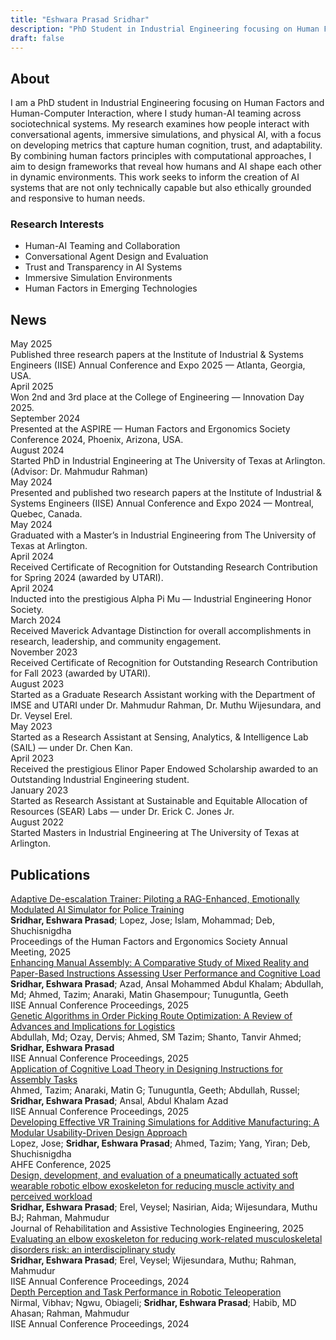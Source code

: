 ```yaml
---
title: "Eshwara Prasad Sridhar"
description: "PhD Student in Industrial Engineering focusing on Human Factors and Human-Computer Interaction at UT Arlington"
draft: false
---
```


<div id="about">

## About

I am a PhD student in Industrial Engineering focusing on Human Factors and Human-Computer Interaction, where I study human-AI teaming across sociotechnical systems. My research examines how people interact with conversational agents, immersive simulations, and physical AI, with a focus on developing metrics that capture human cognition, trust, and adaptability. By combining human factors principles with computational approaches, I aim to design frameworks that reveal how humans and AI shape each other in dynamic environments. This work seeks to inform the creation of AI systems that are not only technically capable but also ethically grounded and responsive to human needs.

### Research Interests
- Human-AI Teaming and Collaboration
- Conversational Agent Design and Evaluation
- Trust and Transparency in AI Systems
- Immersive Simulation Environments
- Human Factors in Emerging Technologies

</div>

<div id="news">

## News

<div class="news-item">
<div class="news-date">May 2025</div>
Published three research papers at the Institute of Industrial & Systems Engineers (IISE) Annual Conference and Expo 2025 — Atlanta, Georgia, USA.
</div>

<div class="news-item">
<div class="news-date">April 2025</div>
Won 2nd and 3rd place at the College of Engineering — Innovation Day 2025.
</div>

<div class="news-item">
<div class="news-date">September 2024</div>
Presented at the ASPIRE — Human Factors and Ergonomics Society Conference 2024, Phoenix, Arizona, USA.
</div>

<div class="news-item">
<div class="news-date">August 2024</div>
Started PhD in Industrial Engineering at The University of Texas at Arlington. (Advisor: Dr. Mahmudur Rahman)
</div>

<div class="news-item">
<div class="news-date">May 2024</div>
Presented and published two research papers at the Institute of Industrial & Systems Engineers (IISE) Annual Conference and Expo 2024 — Montreal, Quebec, Canada.
</div>

<div class="news-item">
<div class="news-date">May 2024</div>
Graduated with a Master’s in Industrial Engineering from The University of Texas at Arlington.
</div>

<div class="news-item">
<div class="news-date">April 2024</div>
Received Certificate of Recognition for Outstanding Research Contribution for Spring 2024 (awarded by UTARI).
</div>

<div class="news-item">
<div class="news-date">April 2024</div>
Inducted into the prestigious Alpha Pi Mu — Industrial Engineering Honor Society.
</div>

<div class="news-item">
<div class="news-date">March 2024</div>
Received Maverick Advantage Distinction for overall accomplishments in research, leadership, and community engagement.
</div>

<div class="news-item">
<div class="news-date">November 2023</div>
Received Certificate of Recognition for Outstanding Research Contribution for Fall 2023 (awarded by UTARI).
</div>

<div class="news-item">
<div class="news-date">August 2023</div>
Started as a Graduate Research Assistant working with the Department of IMSE and UTARI under Dr. Mahmudur Rahman, Dr. Muthu Wijesundara, and Dr. Veysel Erel.
</div>

<div class="news-item">
<div class="news-date">May 2023</div>
Started as a Research Assistant at Sensing, Analytics, & Intelligence Lab (SAIL) — under Dr. Chen Kan.
</div>

<div class="news-item">
<div class="news-date">April 2023</div>
Received the prestigious Elinor Paper Endowed Scholarship awarded to an Outstanding Industrial Engineering student.
</div>

<div class="news-item">
<div class="news-date">January 2023</div>
Started as Research Assistant at Sustainable and Equitable Allocation of Resources (SEAR) Labs — under Dr. Erick C. Jones Jr.
</div>

<div class="news-item">
<div class="news-date">August 2022</div>
Started Masters in Industrial Engineering at The University of Texas at Arlington.
</div>

</div>

<div id="publications">

## Publications

<div class="publication">
	<div class="publication-title"><a href="https://doi.org/10.1177/10711813251367362" target="_blank" rel="noopener">Adaptive De-escalation Trainer: Piloting a RAG-Enhanced, Emotionally Modulated AI Simulator for Police Training</a></div>
		<div class="publication-authors"><strong>Sridhar, Eshwara Prasad</strong>; Lopez, Jose; Islam, Mohammad; Deb, Shuchisnigdha</div>
	<div class="publication-venue">Proceedings of the Human Factors and Ergonomics Society Annual Meeting, 2025</div>
	</div>

<div class="publication">
	<div class="publication-title"><a href="https://www.proquest.com/docview/3243712926" target="_blank" rel="noopener">Enhancing Manual Assembly: A Comparative Study of Mixed Reality and Paper-Based Instructions Assessing User Performance and Cognitive Load</a></div>
		<div class="publication-authors"><strong>Sridhar, Eshwara Prasad</strong>; Azad, Ansal Mohammed Abdul Khalam; Abdullah, Md; Ahmed, Tazim; Anaraki, Matin Ghasempour; Tunuguntla, Geeth</div>
	<div class="publication-venue">IISE Annual Conference Proceedings, 2025</div>
	</div>

<div class="publication">
	<div class="publication-title"><a href="https://www.proquest.com/docview/3243713364" target="_blank" rel="noopener">Genetic Algorithms in Order Picking Route Optimization: A Review of Advances and Implications for Logistics</a></div>
		<div class="publication-authors">Abdullah, Md; Ozay, Dervis; Ahmed, SM Tazim; Shanto, Tanvir Ahmed; <strong>Sridhar, Eshwara Prasad</strong></div>
	<div class="publication-venue">IISE Annual Conference Proceedings, 2025</div>
	</div>

<div class="publication">
	<div class="publication-title"><a href="https://www.proquest.com/docview/3243713472" target="_blank" rel="noopener">Application of Cognitive Load Theory in Designing Instructions for Assembly Tasks</a></div>
		<div class="publication-authors">Ahmed, Tazim; Anaraki, Matin G; Tunuguntla, Geeth; Abdullah, Russel; <strong>Sridhar, Eshwara Prasad</strong>; Ansal, Abdul Khalam Azad</div>
	<div class="publication-venue">IISE Annual Conference Proceedings, 2025</div>
	</div>

<div class="publication">
	<div class="publication-title"><a href="http://doi.org/10.54941/ahfe1006623" target="_blank" rel="noopener">Developing Effective VR Training Simulations for Additive Manufacturing: A Modular Usability-Driven Design Approach</a></div>
		<div class="publication-authors">Lopez, Jose; <strong>Sridhar, Eshwara Prasad</strong>; Ahmed, Tazim; Yang, Yiran; Deb, Shuchisnigdha</div>
	<div class="publication-venue">AHFE Conference, 2025</div>
	</div>

<div class="publication">
	<div class="publication-title"><a href="https://doi.org/10.1177/20556683251347517" target="_blank" rel="noopener">Design, development, and evaluation of a pneumatically actuated soft wearable robotic elbow exoskeleton for reducing muscle activity and perceived workload</a></div>
		<div class="publication-authors"><strong>Sridhar, Eshwara Prasad</strong>; Erel, Veysel; Nasirian, Aida; Wijesundara, Muthu BJ; Rahman, Mahmudur</div>
	<div class="publication-venue">Journal of Rehabilitation and Assistive Technologies Engineering, 2025</div>
	</div>

<div class="publication">
	<div class="publication-title"><a href="https://www.proquest.com/docview/3128369870" target="_blank" rel="noopener">Evaluating an elbow exoskeleton for reducing work-related musculoskeletal disorders risk: an interdisciplinary study</a></div>
		<div class="publication-authors"><strong>Sridhar, Eshwara Prasad</strong>; Erel, Veysel; Wijesundara, Muthu; Rahman, Mahmudur</div>
	<div class="publication-venue">IISE Annual Conference Proceedings, 2024</div>
	</div>

<div class="publication">
	<div class="publication-title"><a href="https://www.proquest.com/docview/3110759311" target="_blank" rel="noopener">Depth Perception and Task Performance in Robotic Teleoperation</a></div>
		<div class="publication-authors">Nirmal, Vibhav; Ngwu, Obiageli; <strong>Sridhar, Eshwara Prasad</strong>; Habib, MD Ahasan; Rahman, Mahmudur</div>
	<div class="publication-venue">IISE Annual Conference Proceedings, 2024</div>
	</div>

</div>
